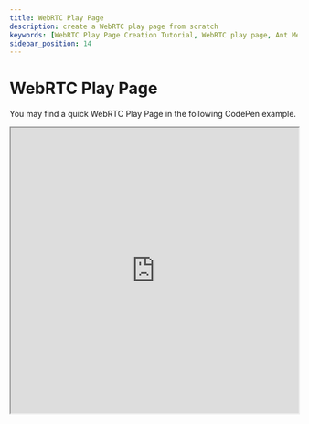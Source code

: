 ```yaml
---
title: WebRTC Play Page 
description: create a WebRTC play page from scratch
keywords: [WebRTC Play Page Creation Tutorial, WebRTC play page, Ant Media Server Documentation, Ant Media Server Tutorials]
sidebar_position: 14
---
```


# WebRTC Play Page

You may find a quick WebRTC Play Page in the following CodePen example.

<iframe src="https://codepen.io/team/codepen/embed/QWJJKRO?height=500&default-tab=html,result" width="100%" height="500" title="WebRTC Play Page"></iframe>

